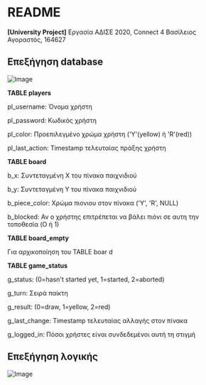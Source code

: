 # **README**

**[University Project]**
Εργασία ΑΔΙΣΕ 2020, Connect 4
Βασίλειος Αγοραστός, 164627

## Επεξήγηση database

![Image](https://i.imgur.com/xKUxxgU.jpeg)

**TABLE players**

pl_username: Όνομα χρήστη

pl_password: Κωδικός χρήστη

pl_color: Προεπιλεγμένο χρώμα χρήστη ('Y'(yellow) ή 'R'(red))

pl_last_action: Timestamp τελευταίας πράξης χρήστη


**TABLE board**

b_x: Συντεταγμένη Χ του πίνακα παιχνιδιού

b_y: Συντεταγμένη Y του πίνακα παιχνιδιού

b_piece_color: Χρώμα πιονιου στον πίνακα ('Y', 'R', NULL)

b_blocked: Αν ο χρήστης επιτρέπεται να βάλει πιόνι σε αυτη την τοποθεσία (O ή 1)


**TABLE board_empty**

Για αρχικοποίηση του TABLE boar
d

**TABLE game_status**

g_status: (0=hasn't started yet, 1=started, 2=aborted)

g_turn: Σειρά παίκτη

g_result: (0=draw, 1=yellow, 2=red)

g_last_change: Timestamp τελευταίας αλλαγής στον πίνακα

g_logged_in: Πόσοι χρήστες είναι συνδεδεμένοι αυτή τη στιγμή

## Επεξήγηση λογικής

![Image](https://i.imgur.com/GAKaAOw.jpg)